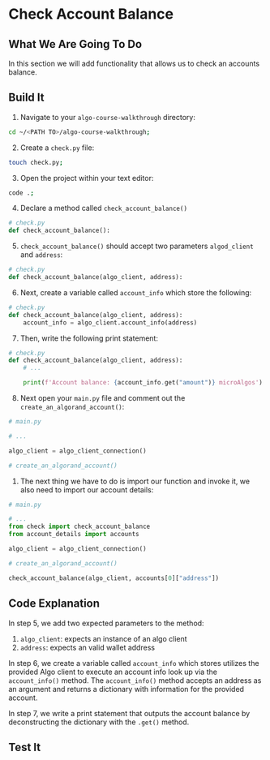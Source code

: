 # Check Account Balance
## What We Are Going To Do
In this section we will add functionality that allows us to check an accounts balance.

## Build It
1. Navigate to your `algo-course-walkthrough` directory:
```sh
cd ~/<PATH TO>/algo-course-walkthrough;
```
2. Create a `check.py` file:
```sh
touch check.py;
```
3. Open the project within your text editor:
```sh
code .;
```
4. Declare a method called `check_account_balance()`
```python
# check.py
def check_account_balance():
```
5. `check_account_balance()` should accept two parameters `algod_client` and `address`:
```python
# check.py
def check_account_balance(algo_client, address):
```
6. Next, create a variable called `account_info` which store the following:
```python
# check.py
def check_account_balance(algo_client, address):
    account_info = algo_client.account_info(address)
```
7. Then, write the following print statement:
```python
# check.py
def check_account_balance(algo_client, address):
    # ...

    print(f'Account balance: {account_info.get("amount")} microAlgos')
```
8. Next open your `main.py` file and comment out the `create_an_algorand_account()`:
```python
# main.py

# ...

algo_client = algo_client_connection()

# create_an_algorand_account()
```
1.  The next thing we have to do is import our function and invoke it, we also need to import our account details:
```python
# main.py

# ...
from check import check_account_balance
from account_details import accounts

algo_client = algo_client_connection()

# create_an_algorand_account()

check_account_balance(algo_client, accounts[0]["address"])
```
    
## Code Explanation
In step 5, we add two expected parameters to the method:
   1. `algo_client`: expects an instance of an algo client
   2. `address`: expects an valid wallet address

In step 6, we create a variable called `account_info` which stores utilizes the provided Algo client to execute an account info look up via the `account_info()` method. The `account_info()` method accepts an address as an argument and returns a dictionary with information for the provided account.

In step 7, we write a print statement that outputs the account balance by deconstructing the dictionary with the `.get()` method.


## Test It
<!-- Provide walkthrough on testing it -->